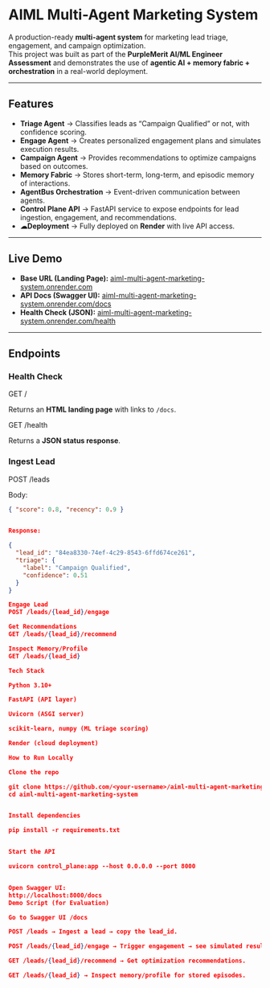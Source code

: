 # AIML Multi-Agent Marketing System

A production-ready **multi-agent system** for marketing lead triage, engagement, and campaign optimization.  
This project was built as part of the **PurpleMerit AI/ML Engineer Assessment** and demonstrates the use of **agentic AI + memory fabric + orchestration** in a real-world deployment.

---

## Features

- **Triage Agent** → Classifies leads as “Campaign Qualified” or not, with confidence scoring.  
- **Engage Agent** → Creates personalized engagement plans and simulates execution results.  
- **Campaign Agent** → Provides recommendations to optimize campaigns based on outcomes.  
- **Memory Fabric** → Stores short-term, long-term, and episodic memory of interactions.  
- **AgentBus Orchestration** → Event-driven communication between agents.  
- **Control Plane API** → FastAPI service to expose endpoints for lead ingestion, engagement, and recommendations.  
- **☁Deployment** → Fully deployed on **Render** with live API access.  

---

## Live Demo

- **Base URL (Landing Page):** [aiml-multi-agent-marketing-system.onrender.com](https://aiml-multi-agent-marketing-system.onrender.com)  
- **API Docs (Swagger UI):** [aiml-multi-agent-marketing-system.onrender.com/docs](https://aiml-multi-agent-marketing-system.onrender.com/docs)  
- **Health Check (JSON):** [aiml-multi-agent-marketing-system.onrender.com/health](https://aiml-multi-agent-marketing-system.onrender.com/health)  

---

## Endpoints

### Health Check

GET /

Returns an **HTML landing page** with links to `/docs`.  

GET /health

Returns a **JSON status response**.  

### Ingest Lead

POST /leads

Body:
```json
{ "score": 0.8, "recency": 0.9 }


Response:

{
  "lead_id": "84ea8330-74ef-4c29-8543-6ffd674ce261",
  "triage": {
    "label": "Campaign Qualified",
    "confidence": 0.51
  }
}

Engage Lead
POST /leads/{lead_id}/engage

Get Recommendations
GET /leads/{lead_id}/recommend

Inspect Memory/Profile
GET /leads/{lead_id}

Tech Stack

Python 3.10+

FastAPI (API layer)

Uvicorn (ASGI server)

scikit-learn, numpy (ML triage scoring)

Render (cloud deployment)

How to Run Locally

Clone the repo

git clone https://github.com/<your-username>/aiml-multi-agent-marketing-system.git
cd aiml-multi-agent-marketing-system


Install dependencies

pip install -r requirements.txt


Start the API

uvicorn control_plane:app --host 0.0.0.0 --port 8000


Open Swagger UI:
http://localhost:8000/docs
Demo Script (for Evaluation)

Go to Swagger UI /docs

POST /leads → Ingest a lead → copy the lead_id.

POST /leads/{lead_id}/engage → Trigger engagement → see simulated results.

GET /leads/{lead_id}/recommend → Get optimization recommendations.

GET /leads/{lead_id} → Inspect memory/profile for stored episodes.
